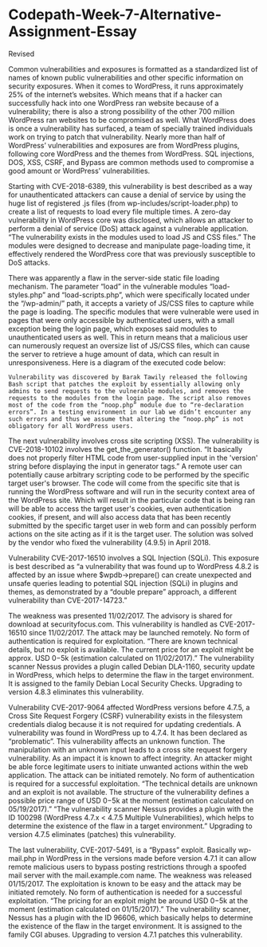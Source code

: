 # Codepath-Week-7-Alternative-Assignment-Essay
Revised 


Common vulnerabilities and exposures is formatted as a standardized list of names of known public vulnerabilities and other specific information on security exposures. When it comes to WordPress, it runs approximately 25% of the internet’s websites. Which means that if a hacker can successfully hack into one WordPress ran website because of a vulnerability; there is also a strong possibility of the other 700 million WordPress ran websites to be compromised as well. What WordPress does is once a vulnerability has surfaced, a team of specially trained individuals work on trying to patch that vulnerability. Nearly more than half of WordPress’ vulnerabilities and exposures are from WordPress plugins, following core WordPress and the themes from WordPress. SQL injections, DOS, XSS, CSRF, and Bypass are common methods used to compromise a good amount or WordPress’ vulnerabilities. 


Starting with CVE-2018-6389, this vulnerability is best described as a way for unauthenticated attackers can cause a denial of service by using the huge list of registered .js files (from wp-includes/script-loader.php) to create a list of requests to load every file multiple times. A zero-day vulnerability in WordPress core was disclosed, which allows an attacker to perform a denial of service (DoS) attack against a vulnerable application. “The vulnerability exists in the modules used to load JS and CSS files.” The modules were designed to decrease and manipulate page-loading time, it effectively rendered the WordPress core that was previously susceptible to DoS attacks.


There was apparently a flaw in the server-side static file loading mechanism. The parameter “load” in the vulnerable modules “load-styles.php” and “load-scripts.php”, which were specifically located under the “/wp-admin/” path, it accepts a variety of JS/CSS files to capture while the page is loading. The specific modules that were vulnerable were used in pages that were only accessible by authenticated users, with a small exception being the login page, which exposes said modules to unauthenticated users as well. This in return means that a malicious user can numerously request an oversize list of JS/CSS files, which can cause the server to retrieve a huge amount of data, which can result in unresponsiveness.
Here is a diagram of the executed code below:
 
	Vulnerability was discovered by Barak Tawily released the following Bash script that patches the exploit by essentially allowing only admins to send requests to the vulnerable modules, and removes the requests to the modules from the login page. The script also removes most of the code from the “noop.php” module due to “re-declaration errors”. In a testing environment in our lab we didn’t encounter any such errors and thus we assume that altering the “noop.php” is not obligatory for all WordPress users.


The next vulnerability involves cross site scripting (XSS). The vulnerability is CVE-2018-10102 involves the get_the_generator() function. “It basically does not properly filter HTML code from user-supplied input in the 'version' string before displaying the input in generator tags.” A remote user can potentially cause arbitrary scripting code to be performed by the specific target user's browser. The code will come from the specific site that is running the WordPress software and will run in the security context area of the WordPress site. Which will result in the particular code that is being ran  will be able to access the target user's cookies, even authentication cookies, if present, and will also access data that has been recently submitted by the specific target user in web form and can possibly perform actions on the site acting as if it is the target user. The solution was solved by the vendor who fixed the vulnerability (4.9.5) in April 2018.


Vulnerability CVE-2017-16510 involves a SQL Injection (SQLi). This exposure is best described as “a vulnerability that was found up to WordPress 4.8.2 is affected by an issue where $wpdb->prepare() can create unexpected and unsafe queries leading to potential SQL injection (SQLi) in plugins and themes, as demonstrated by a “double prepare” approach, a different vulnerability than CVE-2017-14723.”


The weakness was presented 11/02/2017. The advisory is shared for download at securityfocus.com. This vulnerability is handled as CVE-2017-16510 since 11/02/2017. The attack may be launched remotely. No form of authentication is required for exploitation. “There are known technical details, but no exploit is available. The current price for an exploit might be approx. USD $0-$5k (estimation calculated on 11/02/2017).” The vulnerability scanner Nessus provides a plugin called Debian DLA-1160, security update in WordPress, which helps to determine the  flaw in the target environment. It is assigned to the family Debian Local Security Checks. Upgrading to version 4.8.3 eliminates this vulnerability. 


Vulnerability CVE-2017-9064 affected WordPress versions before 4.7.5, a Cross Site Request Forgery (CSRF) vulnerability exists in the filesystem credentials dialog because it is not required for updating credentials. A vulnerability was found in WordPress up to 4.7.4. It has been declared as “problematic”. This vulnerability affects an unknown function. The manipulation with an unknown input leads to a cross site request forgery vulnerability. As an impact it is known to affect integrity. An attacker might be able force legitimate users to initiate unwanted actions within the web application.
The attack can be initiated remotely. No form of authentication is required for a successful exploitation. “The technical details are unknown and an exploit is not available. The structure of the vulnerability defines a possible price range of USD $0-$5k at the moment (estimation calculated on 05/19/2017).” “The vulnerability scanner Nessus provides a plugin with the ID 100298 (WordPress 4.7.x < 4.7.5 Multiple Vulnerabilities), which helps to determine the existence of the flaw in a target environment.” Upgrading to version 4.7.5 eliminates (patches) this vulnerability.


The last vulnerability, CVE-2017-5491, is a “Bypass” exploit. Basically wp-mail.php in WordPress in the versions made before version 4.7.1 it can allow remote malicious users to bypass posting restrictions through a spoofed mail server with the mail.example.com name. The weakness was released 01/15/2017. The exploitation is known to be easy and the attack may be initiated remotely. No form of authentication is needed for a successful exploitation. “The pricing for an exploit might be around USD $0-$5k at the moment (estimation calculated on 01/15/2017).” The vulnerability scanner, Nessus has a plugin with the ID 96606, which basically helps to determine the existence of the flaw in the target environment. It is assigned to the family CGI abuses. Upgrading to version 4.7.1 patches this vulnerability.
